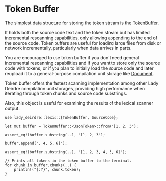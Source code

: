 <!------------------------------------------------------------------------------
  This file is part of "Lady Deirdre", a compiler front-end foundation
  technology.

  This work is proprietary software with source-available code.

  To copy, use, distribute, or contribute to this work, you must agree to
  the terms of the General License Agreement:

  https://github.com/Eliah-Lakhin/lady-deirdre/blob/master/EULA.md

  The agreement grants a Basic Commercial License, allowing you to use
  this work in non-commercial and limited commercial products with a total
  gross revenue cap. To remove this commercial limit for one of your
  products, you must acquire a Full Commercial License.

  If you contribute to the source code, documentation, or related materials,
  you must grant me an exclusive license to these contributions.
  Contributions are governed by the "Contributions" section of the General
  License Agreement.

  Copying the work in parts is strictly forbidden, except as permitted
  under the General License Agreement.

  If you do not or cannot agree to the terms of this Agreement,
  do not use this work.

  This work is provided "as is", without any warranties, express or implied,
  except where such disclaimers are legally invalid.

  Copyright (c) 2024 Ilya Lakhin (Илья Александрович Лахин).
  All rights reserved.
------------------------------------------------------------------------------->

# Token Buffer

The simplest data structure for storing the token stream is
the [TokenBuffer](https://docs.rs/lady-deirdre/2.0.1/lady_deirdre/lexis/struct.TokenBuffer.html).

It holds both the source code text and the token stream but has limited
incremental rescanning capabilities, only allowing appending to the end of the
source code. Token buffers are useful for loading large files from disk or
network incrementally, particularly when data arrives in parts.

You are encouraged to use token buffer if you don't need general incremental
rescanning capabilities and if you want to store only the source code with
tokens, or if you plan to initially load the source code and later reupload it
to a general-purpose compilation unit storage
like [Document](https://docs.rs/lady-deirdre/2.0.1/lady_deirdre/units/enum.Document.html).

Token buffer offers the fastest scanning implementation among other Lady Deirdre
compilation unit storages, providing high performance when iterating through
token chunks and source code substrings.

Also, this object is useful for examining the results of the lexical scanner
output.

```rust,noplayground
use lady_deirdre::lexis::{TokenBuffer, SourceCode};

let mut buffer = TokenBuffer::<JsonToken>::from("[1, 2, 3");

assert_eq!(buffer.substring(..), "[1, 2, 3");

buffer.append(", 4, 5, 6]");

assert_eq!(buffer.substring(..), "[1, 2, 3, 4, 5, 6]");

// Prints all tokens in the token buffer to the terminal.
for chunk in buffer.chunks(..) {
    println!("{:?}", chunk.token);
}
```
